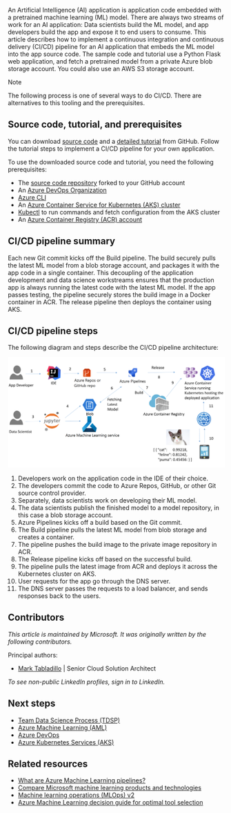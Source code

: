 An Artificial Intelligence (AI) application is application code embedded with a pretrained machine learning (ML) model. There are always two streams of work for an AI application: Data scientists build the ML model, and app developers build the app and expose it to end users to consume. This article describes how to implement a continuous integration and continuous delivery (CI/CD) pipeline for an AI application that embeds the ML model into the app source code. The sample code and tutorial use a Python Flask web application, and fetch a pretrained model from a private Azure blob storage account. You could also use an AWS S3 storage account.

> [!NOTE]
> The following process is one of several ways to do CI/CD. There are alternatives to this tooling and the prerequisites.

## Source code, tutorial, and prerequisites

You can download [source code](https://github.com/Azure/DevOps-For-AI-Apps) and a [detailed tutorial](https://github.com/Azure/DevOps-For-AI-Apps/blob/master/Tutorial.md) from GitHub. Follow the tutorial steps to implement a CI/CD pipeline for your own application.

To use the downloaded source code and tutorial, you need the following prerequisites:

- The [source code repository](https://github.com/Azure/DevOps-For-AI-Apps) forked to your GitHub account
- An [Azure DevOps Organization](/azure/devops/organizations/accounts/create-organization)
- [Azure CLI](/cli/azure/install-azure-cli)
- An [Azure Container Service for Kubernetes (AKS) cluster](/previous-versions/azure/container-service/kubernetes/container-service-tutorial-kubernetes-deploy-cluster)
- [Kubectl](https://kubernetes.io/docs/tasks/tools/install-kubectl/) to run commands and fetch configuration from the AKS cluster
- An [Azure Container Registry (ACR) account](/azure/container-registry/container-registry-get-started-portal)

## CI/CD pipeline summary

Each new Git commit kicks off the Build pipeline. The build securely pulls the latest ML model from a blob storage account, and packages it with the app code in a single container. This decoupling of the application development and data science workstreams ensures that the production app is always running the latest code with the latest ML model. If the app passes testing, the pipeline securely stores the build image in a Docker container in ACR. The release pipeline then deploys the container using AKS.

## CI/CD pipeline steps

The following diagram and steps describe the CI/CD pipeline architecture:

![CI/CD pipeline architecture](./media/ci-cd-flask/architecture.png)

1. Developers work on the application code in the IDE of their choice.
2. The developers commit the code to Azure Repos, GitHub, or other Git source control provider.
3. Separately, data scientists work on developing their ML model.
4. The data scientists publish the finished model to a model repository, in this case a blob storage account.
5. Azure Pipelines kicks off a build based on the Git commit.
6. The Build pipeline pulls the latest ML model from blob storage and creates a container.
7. The pipeline pushes the build image to the private image repository in ACR.
8. The Release pipeline kicks off based on the successful build.
9. The pipeline pulls the latest image from ACR and deploys it across the Kubernetes cluster on AKS.
10. User requests for the app go through the DNS server.
11. The DNS server passes the requests to a load balancer, and sends responses back to the users.

## Contributors

*This article is maintained by Microsoft. It was originally written by the following contributors.* 

Principal authors:

 - [Mark Tabladillo](https://www.linkedin.com/in/marktab) | Senior Cloud Solution Architect
 
*To see non-public LinkedIn profiles, sign in to LinkedIn.*

## Next steps

- [Team Data Science Process (TDSP)](/azure/machine-learning/team-data-science-process)
- [Azure Machine Learning (AML)](/azure/machine-learning)
- [Azure DevOps](https://azure.microsoft.com/services/devops)
- [Azure Kubernetes Services (AKS)](/azure/aks/intro-kubernetes)

## Related resources

- [What are Azure Machine Learning pipelines?](/azure/machine-learning/concept-ml-pipelines)
- [Compare Microsoft machine learning products and technologies](../data-guide/technology-choices/data-science-and-machine-learning.md)
- [Machine learning operations (MLOps) v2](../data-guide/technology-choices/machine-learning-operations-v2.md)
- [Azure Machine Learning decision guide for optimal tool selection](../example-scenario/mlops/aml-decision-tree.yml)